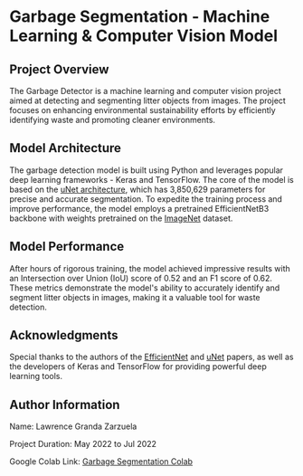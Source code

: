 # Garbage Segmentation - Machine Learning & Computer Vision Model
## Project Overview
The Garbage Detector is a machine learning and computer vision project aimed at detecting and segmenting litter objects from images. The project focuses on enhancing environmental sustainability efforts by efficiently identifying waste and promoting cleaner environments.


## Model Architecture
The garbage detection model is built using Python and leverages popular deep learning frameworks - Keras and TensorFlow. The core of the model is based on the [uNet architecture](https://arxiv.org/abs/1505.04597), which has 3,850,629 parameters for precise and accurate segmentation. To expedite the training process and improve performance, the model employs a pretrained EfficientNetB3 backbone with weights pretrained on the [ImageNet](https://www.image-net.org/) dataset.


## Model Performance
After hours of rigorous training, the model achieved impressive results with an Intersection over Union (IoU) score of 0.52 and an F1 score of 0.62. These metrics demonstrate the model's ability to accurately identify and segment litter objects in images, making it a valuable tool for waste detection.


## Acknowledgments
Special thanks to the authors of the [EfficientNet](https://arxiv.org/pdf/1905.11946.pdf) and [uNet](https://arxiv.org/abs/1505.04597) papers, as well as the developers of Keras and TensorFlow for providing powerful deep learning tools.


## Author Information
Name: Lawrence Granda Zarzuela

Project Duration: May 2022 to Jul 2022

Google Colab Link: [Garbage Segmentation Colab](https://colab.research.google.com/drive/1PzKaSvqqe3_QX2fM6iEfWb7Z3rgf9CtR?usp=sharing)
